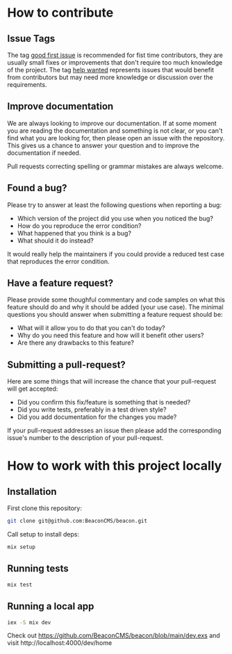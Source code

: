 # How to contribute

## Issue Tags

The tag [good first issue](https://github.com/BeaconCMS/beacon/issues?q=is%3Aissue+is%3Aopen+label%3A%22good+first+issue%22) is recommended for fist time contributors, they are usually small fixes or improvements that don't require too much knowledge of the project. The tag [help wanted](https://github.com/BeaconCMS/beacon/issues?q=is%3Aissue+is%3Aopen+label%3A%22help+wanted%22+-label%3A%22good+first+issue%22+) represents issues that would benefit from contributors but may need more knowledge or discussion over the requirements.

## Improve documentation

We are always looking to improve our documentation. If at some moment you are
reading the documentation and something is not clear, or you can't find what you
are looking for, then please open an issue with the repository. This gives us a
chance to answer your question and to improve the documentation if needed.

Pull requests correcting spelling or grammar mistakes are always welcome.

## Found a bug?

Please try to answer at least the following questions when reporting a bug:

 - Which version of the project did you use when you noticed the bug?
 - How do you reproduce the error condition?
 - What happened that you think is a bug?
 - What should it do instead?

It would really help the maintainers if you could provide a reduced test case
that reproduces the error condition.

## Have a feature request?

Please provide some thoughful commentary and code samples on what this feature
should do and why it should be added (your use case). The minimal questions you
should answer when submitting a feature request should be:

 - What will it allow you to do that you can't do today?
 - Why do you need this feature and how will it benefit other users?
 - Are there any drawbacks to this feature?

## Submitting a pull-request?

Here are some things that will increase the chance that your pull-request will
get accepted:
 - Did you confirm this fix/feature is something that is needed?
 - Did you write tests, preferably in a test driven style?
 - Did you add documentation for the changes you made?

If your pull-request addresses an issue then please add the corresponding
issue's number to the description of your pull-request.

# How to work with this project locally

## Installation

First clone this repository:

```sh
git clone git@github.com:BeaconCMS/beacon.git
```

Call setup to install deps:

```sh
mix setup
```

## Running tests

```sh
mix test
```

## Running a local app

```sh
iex -S mix dev
```

Check out https://github.com/BeaconCMS/beacon/blob/main/dev.exs and visit http://localhost:4000/dev/home
